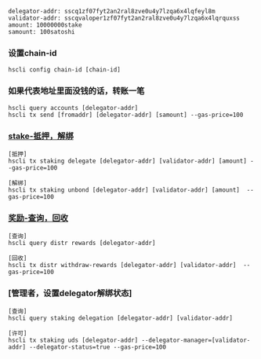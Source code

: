     delegator-addr: sscq1zf07fyt2an2ral8zve0u4y7lzqa6x4lqfeyl8m
    validator-addr: sscqvaloper1zf07fyt2an2ral8zve0u4y7lzqa6x4lqrquxss
    amount: 10000000stake
    samount: 100satoshi
### 设置chain-id
    hscli config chain-id [chain-id]
### 如果代表地址里面没钱的话，转账一笔
    hscli query accounts [delegator-addr]
    hscli tx send [fromaddr] [delegator-addr] [samount] --gas-price=100
### [stake-抵押，解绑](https://github.com/deep2chain/sscq/blob/master/x/staking/client/cli/tx.go)   
    [抵押]
    hscli tx staking delegate [delegator-addr] [validator-addr] [amount] --gas-price=100
    
    [解绑]
    hscli tx staking unbond [delegator-addr] [validator-addr] [amount]  --gas-price=100
### [奖励-查询，回收](https://github.com/deep2chain/sscq/blob/master/x/distribution/client/cli/tx.go)
    [查询]
    hscli query distr rewards [delegator-addr]

    [回收]
    hscli tx distr withdraw-rewards [delegator-addr] [validator-addr]  --gas-price=100
### [管理者，设置delegator解绑状态]
    [查询]
    hscli query staking delegation [delegator-addr] [validator-addr]

    [许可]
    hscli tx staking uds [delegator-addr] --delegator-manager=[validator-addr] --delegator-status=true --gas-price=100
